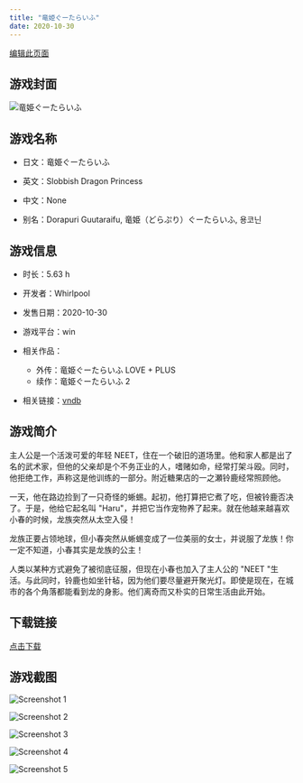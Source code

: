 ```yaml
---
title: "竜姫ぐーたらいふ"
date: 2020-10-30
---
```

[编辑此页面](https://github.com/ACG-3/ADV3-source/blob/main/source/_posts/%E7%AB%9C%E5%A7%AB%E3%81%90%E3%83%BC%E3%81%9F%E3%82%89%E3%81%84%E3%81%B5.md)

## 游戏封面

![竜姫ぐーたらいふ](https%3A//pan.timero.xyz/onedrive/img_lib_001/%E7%AB%9C%E5%A7%AB%E3%81%90%E3%83%BC%E3%81%9F%E3%82%89%E3%81%84%E3%81%B5_cover.avif)


## 游戏名称

- 日文：竜姫ぐーたらいふ
- 英文：Slobbish Dragon Princess
- 中文：None

- 别名：Dorapuri Guutaraifu, 竜姫（どらぷり）ぐーたらいふ, 용코닌


## 游戏信息

- 时长：5.63 h
- 开发者：Whirlpool
- 发售日期：2020-10-30
- 游戏平台：win
- 相关作品：
   - 外传：竜姫ぐーたらいふ LOVE + PLUS
   - 续作：竜姫ぐーたらいふ 2

- 相关链接：[vndb](https://vndb.org/v28634)


## 游戏简介

主人公是一个活泼可爱的年轻 NEET，住在一个破旧的道场里。他和家人都是出了名的武术家，但他的父亲却是个不务正业的人，嗜赌如命，经常打架斗殴。同时，他拒绝工作，声称这是他训练的一部分。附近糖果店的一之瀬铃鹿经常照顾他。

一天，他在路边捡到了一只奇怪的蜥蜴。起初，他打算把它煮了吃，但被铃鹿否决了。于是，他给它起名叫 "Haru"，并把它当作宠物养了起来。就在他越来越喜欢小春的时候，龙族突然从太空入侵！

龙族正要占领地球，但小春突然从蜥蜴变成了一位美丽的女士，并说服了龙族！你一定不知道，小春其实是龙族的公主！

人类以某种方式避免了被彻底征服，但现在小春也加入了主人公的 "NEET "生活。与此同时，铃鹿也如坐针毡，因为他们要尽量避开聚光灯。即使是现在，在城市的各个角落都能看到龙的身影。他们离奇而又朴实的日常生活由此开始。




## 下载链接

[点击下载](https://pan.timero.xyz/onedrive/adv_lib_001/%E7%AB%9C%E5%A7%AB%E3%81%90%E3%83%BC%E3%81%9F%E3%82%89%E3%81%84%E3%81%B5)


## 游戏截图


![Screenshot 1](https%3A//pan.timero.xyz/onedrive/img_lib_001/%E7%AB%9C%E5%A7%AB%E3%81%90%E3%83%BC%E3%81%9F%E3%82%89%E3%81%84%E3%81%B5_Screenshot_1.avif)

![Screenshot 2](https%3A//pan.timero.xyz/onedrive/img_lib_001/%E7%AB%9C%E5%A7%AB%E3%81%90%E3%83%BC%E3%81%9F%E3%82%89%E3%81%84%E3%81%B5_Screenshot_2.avif)

![Screenshot 3](https%3A//pan.timero.xyz/onedrive/img_lib_001/%E7%AB%9C%E5%A7%AB%E3%81%90%E3%83%BC%E3%81%9F%E3%82%89%E3%81%84%E3%81%B5_Screenshot_3.avif)

![Screenshot 4](https%3A//pan.timero.xyz/onedrive/img_lib_001/%E7%AB%9C%E5%A7%AB%E3%81%90%E3%83%BC%E3%81%9F%E3%82%89%E3%81%84%E3%81%B5_Screenshot_4.avif)

![Screenshot 5](https%3A//pan.timero.xyz/onedrive/img_lib_001/%E7%AB%9C%E5%A7%AB%E3%81%90%E3%83%BC%E3%81%9F%E3%82%89%E3%81%84%E3%81%B5_Screenshot_5.avif)

